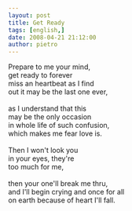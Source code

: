 ```yaml
---
layout: post
title: Get Ready
tags: [english,]
date: 2008-04-21 21:12:00
author: pietro
---
```

Prepare to me your mind,<br/>get ready to forever<br/>miss an heartbeat as I find<br/>out it may be the last one ever,<br/><br/>as I understand that this<br/>may be the only occasion<br/>in whole life of such confusion,<br/>which makes me fear love is.<br/><br/>Then I won't look you<br/>in your eyes, they're<br/>too much for me,<br/><br/>then your one'll break me thru,<br/>and I'll begin crying and once for all<br/>on earth because of heart I'll fall.

